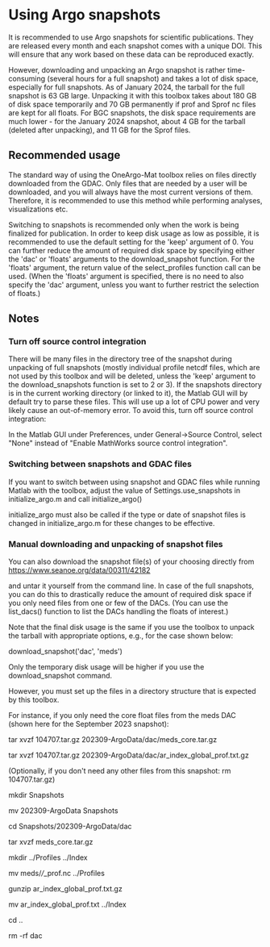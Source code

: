 # Using Argo snapshots

It is recommended to use Argo snapshots for scientific publications. They are released every month and each snapshot comes with a unique DOI. This will ensure that any work based on these data can be reproduced exactly.

However, downloading and unpacking an Argo snapshot is rather time-consuming (several hours for a full snapshot) and takes a lot of disk space, especially for full snapshots. As of January 2024, the tarball for the full snapshot is 63 GB large. Unpacking it with this toolbox takes about 180 GB of disk space temporarily and 70 GB permanently if prof and Sprof nc files are kept for all floats. For BGC snapshots, the disk space requirements are much lower - for the January 2024 snapshot, about 4 GB for the tarball (deleted after unpacking), and 11 GB for the Sprof files.

## Recommended usage

The standard way of using the OneArgo-Mat toolbox relies on files directly downloaded from the GDAC. Only files that are needed by a user will be downloaded, and you will always have the most current versions of them. Therefore, it is recommended to use this method while performing analyses, visualizations etc.

Switching to snapshots is recommended only when the work is being finalized for publication. In order to keep disk usage as low as possible, it is recommended to use the default setting for the 'keep' argument of 0. You can further reduce the amount of required disk space by specifying either the 'dac' or 'floats' arguments to the download_snapshot function. For the 'floats' argument, the return value of the select_profiles function call can be used. (When the 'floats' argument is specified, there is no need to also specify the 'dac' argument, unless you want to further restrict the selection of floats.)

## Notes

### Turn off source control integration

There will be many files in the directory tree of the snapshot during unpacking of full snapshots (mostly individual profile netcdf files, which are not used by this toolbox and will be deleted, unless the 'keep' argument to the download_snapshots function is set to 2 or 3). If the snapshots directory is in the current working directory (or linked to it), the Matlab GUI will by default try to parse these files. This will use up a lot of CPU power and very likely cause an out-of-memory error. To avoid this, turn off source control integration:

In the Matlab GUI under Preferences, under General->Source Control, select "None" instead of "Enable MathWorks source control integration".

### Switching between snapshots and GDAC files

If you want to switch between using snapshot and GDAC files while running Matlab with the toolbox, adjust the value of Settings.use_snapshots in initialize_argo.m and call initialize_argo()

initialize_argo must also be called if the type or date of snapshot files is changed in initialize_argo.m for these changes to be effective.

### Manual downloading and unpacking of snapshot files

You can also download the snapshot file(s) of your choosing directly from
https://www.seanoe.org/data/00311/42182

and untar it yourself from the command line. In case of the full snapshots, you can do this to drastically reduce the amount of required disk space if you only need files from one or few of the DACs. (You can use the list_dacs() function to list the DACs handling the floats of interest.)

Note that the final disk usage is the same if you use the toolbox to unpack the tarball with appropriate options, e.g., for the case shown below:

download_snapshot('dac', 'meds')

Only the temporary disk usage will be higher if you use the download_snapshot command.

However, you must set up the files in a directory structure that is expected by this toolbox.

For instance, if you only need the core float files from the meds DAC (shown here for the September 2023 snapshot):

tar xvzf 104707.tar.gz 202309-ArgoData/dac/meds_core.tar.gz

tar xvzf 104707.tar.gz 202309-ArgoData/dac/ar_index_global_prof.txt.gz

(Optionally, if you don't need any other files from this snapshot: rm 104707.tar.gz)

mkdir Snapshots

mv 202309-ArgoData Snapshots

cd Snapshots/202309-ArgoData/dac

tar xvzf meds_core.tar.gz

mkdir ../Profiles ../Index

mv meds/*/*_prof.nc ../Profiles

gunzip ar_index_global_prof.txt.gz

mv ar_index_global_prof.txt ../Index

cd ..

rm -rf dac





